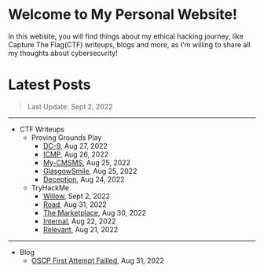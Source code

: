 # Welcome to My Personal Website!

In this website, you will find things about my ethical hacking journey, like Capture The Flag(CTF) writeups, blogs and more, as I'm willing to share all my thoughts about cybersecurity!

# Latest Posts

> Last Update: Sept 2, 2022

* * *
- CTF Writeups
	- Proving Grounds Play
		- [DC-9](https://siunam321.github.io/ctf/pgplay/DC-9/), Aug 27, 2022
		- [ICMP](https://siunam321.github.io/ctf/pgplay/ICMP/), Aug 26, 2022
		- [My-CMSMS](https://siunam321.github.io/ctf/pgplay/My-CMSMS/), Aug 25, 2022
		- [GlasgowSmile](https://siunam321.github.io/ctf/pgplay/GlasgowSmile/), Aug 25, 2022
		- [Deception](https://siunam321.github.io/ctf/pgplay/Deception/), Aug 24, 2022
	- TryHackMe
		- [Willow](https://siunam321.github.io/ctf/tryhackme/Willow/), Sept 2, 2022
		- [Road](https://siunam321.github.io/ctf/tryhackme/Road/), Aug 31, 2022
		- [The Marketplace](https://siunam321.github.io/ctf/tryhackme/The-Marketplace/), Aug 30, 2022
		- [Internal](https://siunam321.github.io/ctf/tryhackme/Internal/), Aug 22, 2022
		- [Relevant](https://siunam321.github.io/ctf/tryhackme/Relevant/), Aug 21, 2022

* * *
- Blog
	- [OSCP First Attempt Failled](https://siunam321.github.io/blog/2022-08-31-OSCP-First-Attempt-Failled), Aug 31, 2022

